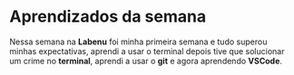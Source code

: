 # Aprendizados da semana

Nessa semana na **Labenu** foi minha primeira semana e tudo superou minhas expectativas, aprendi a usar o terminal depois tive que solucionar um crime no **terminal**, aprendi a usar o **git** e agora aprendendo **VSCode**.